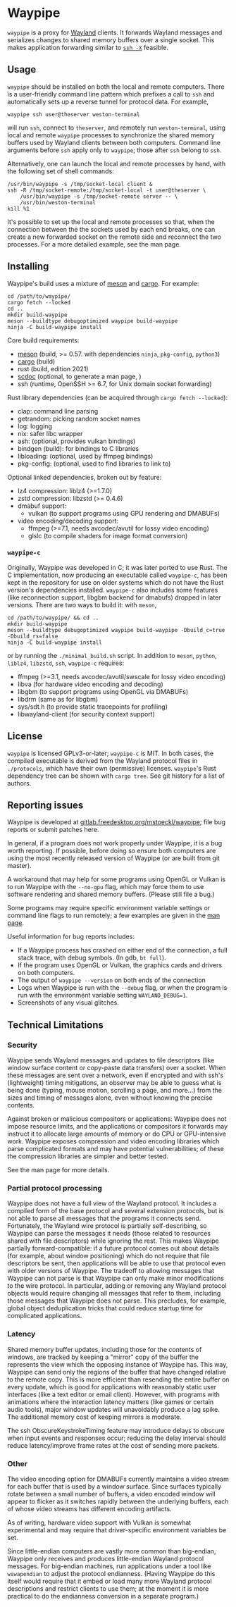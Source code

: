 Waypipe
================================================================================

`waypipe` is a proxy for [Wayland][l0] clients. It forwards Wayland messages and
serializes changes to shared memory buffers over a single socket. This makes
application forwarding similar to [`ssh -X`][l1] feasible.

[l0]: https://wayland.freedesktop.org/
[l1]: https://wiki.archlinux.org/title/OpenSSH#X11_forwarding

## Usage

`waypipe` should be installed on both the local and remote computers. There is a
user-friendly command line pattern which prefixes a call to `ssh` and
automatically sets up a reverse tunnel for protocol data. For example,

```
waypipe ssh user@theserver weston-terminal
```

will run `ssh`, connect to `theserver`, and remotely run `weston-terminal`,
using local and remote `waypipe` processes to synchronize the shared memory
buffers used by Wayland clients between both computers. Command line arguments
before `ssh` apply only to `waypipe`; those after `ssh` belong to `ssh`.

Alternatively, one can launch the local and remote processes by hand, with the
following set of shell commands:

```
/usr/bin/waypipe -s /tmp/socket-local client &
ssh -R /tmp/socket-remote:/tmp/socket-local -t user@theserver \
    /usr/bin/waypipe -s /tmp/socket-remote server -- \
    /usr/bin/weston-terminal
kill %1
```

It's possible to set up the local and remote processes so that, when the
connection between the the sockets used by each end breaks, one can create a new
forwarded socket on the remote side and reconnect the two processes. For a more
detailed example, see the man page.

## Installing

Waypipe's build uses a mixture of [meson][i0] and [cargo][i1]. For example:
```
cd /path/to/waypipe/
cargo fetch --locked
cd ..
mkdir build-waypipe
meson --buildtype debugoptimized waypipe build-waypipe
ninja -C build-waypipe install
```

Core build requirements:

- [meson][i0] (build, >= 0.57. with dependencies `ninja`, `pkg-config`, `python3`)
- [cargo][i1] (build)
- rust (build, edition 2021)
- [scdoc][i2] (optional, to generate a man page, )
- ssh (runtime, OpenSSH >= 6.7, for Unix domain socket forwarding)

Rust library dependencies (can be acquired through `cargo fetch --locked`):

- clap: command line parsing
- getrandom: picking random socket names
- log: logging
- nix: safer libc wrapper
- ash: (optional, provides vulkan bindings)
- bindgen (build): for bindings to C libraries
- libloading: (optional, used by ffmpeg bindings)
- pkg-config: (optional, used to find libraries to link to)

Optional linked dependencies, broken out by feature:

- lz4 compression: liblz4 (>=1.7.0)
- zstd compression: libzstd (>= 0.4.6)
- dmabuf support:
  - vulkan (to support programs using GPU rendering and DMABUFs)
- video encoding/decoding support:
  - ffmpeg (>=7.1, needs avcodec/avutil for lossy video encoding)
  - glslc (to compile shaders for image format conversion)

[i0]: https://mesonbuild.com/
[i1]: https://doc.rust-lang.org/cargo/
[i2]: https://git.sr.ht/~sircmpwn/scdoc

### `waypipe-c`

Originally, Waypipe was developed in C; it was later ported to use Rust. The
C implementation, now producing an executable called `waypipe-c`, has been kept
in the repository for use on older systems which do not have the Rust version's
dependencies installed. `waypipe-c` also includes some features (like reconnection
support, libgbm backend for dmabufs) dropped in later versions. There are two ways to
build it: with `meson`,
```
cd /path/to/waypipe/ && cd ..
mkdir build-waypipe
meson --buildtype debugoptimized waypipe build-waypipe -Dbuild_c=true -Dbuild_rs=false
ninja -C build-waypipe install
```
or by running the `./minimal_build.sh` script. In addition to `meson`, `python`,
`liblz4`, `libzstd`, `ssh`, `waypipe-c` requires:

- ffmpeg (>=3.1, needs avcodec/avutil/swscale for lossy video encoding)
- libva (for hardware video encoding and decoding)
- libgbm (to support programs using OpenGL via DMABUFs)
- libdrm (same as for libgbm)
- sys/sdt.h (to provide static tracepoints for profiling)
- libwayland-client (for security context support)

## License

`waypipe` is licensed GPLv3-or-later; `waypipe-c` is MIT. In both cases, the
compiled executable is derived from the Wayland protocol files in `./protocols`,
which have their own (permissive) licenses. `waypipe`'s Rust dependency tree
can be shown with `cargo tree`. See git history for a list of authors.

## Reporting issues

Waypipe is developed at [gitlab.freedesktop.org/mstoeckl/waypipe][r0]; 
file bug reports or submit patches here.

In general, if a program does not work properly under Waypipe, it is a bug worth
reporting. If possible, before doing so ensure both computers are using the most
recently released version of Waypipe (or are built from git master).

A workaround that may help for some programs using OpenGL or Vulkan is to run
Waypipe with the `--no-gpu` flag, which may force them to use software rendering
and shared memory buffers. (Please still file a bug.)

Some programs may require specific environment variable settings or command line
flags to run remotely; a few examples are given in the [man page][r1].

Useful information for bug reports includes:

- If a Waypipe process has crashed on either end of the connection, a full stack
  trace, with debug symbols. (In gdb, `bt full`).
- If the program uses OpenGL or Vulkan, the graphics cards and drivers on both
  computers.
- The output of `waypipe --version` on both ends of the connection
- Logs when Waypipe is run with the `--debug` flag, or when the program is run
  with the environment variable setting `WAYLAND_DEBUG=1`.
- Screenshots of any visual glitches.

[r0]: https://gitlab.freedesktop.org/mstoeckl/waypipe/
[r1]: https://gitlab.freedesktop.org/mstoeckl/waypipe/-/blob/master/waypipe.scd

## Technical Limitations

### Security

Waypipe sends Wayland messages and updates to file descriptors (like window surface
content or copy-paste data transfers) over a socket. When these messages are
sent over a network, even if encrypted and with ssh's (lightweight) timing mitigations,
an observer may be able to guess what is being done (typing, mouse motion, scrolling
a page, and more...) from the sizes and timing of messages alone, even without
knowing the precise contents.

Against broken or malicious compositors or applications: Waypipe does not impose
resource limits, and the applications or compositors it forwards may instruct it
to allocate large amounts of memory or do CPU or GPU-intensive work. Waypipe exposes
compression and video encoding libraries which parse complicated formats and may
have potential vulnerabilities; of these the compression libraries are simpler
and better tested.

See the man page for more details.

### Partial protocol processing

Waypipe does not have a full view of the Wayland protocol. It includes a
compiled form of the base protocol and several extension protocols, but is not
able to parse all messages that the programs it connects send. Fortunately, the
Wayland wire protocol is partially self-describing, so Waypipe can parse the
messages it needs (those related to resources shared with file descriptors)
while ignoring the rest. This makes Waypipe partially forward-compatible: if a
future protocol comes out about details (for example, about window positioning)
which do not require that file descriptors be sent, then applications will be
able to use that protocol even with older versions of Waypipe. The tradeoff to
allowing messages that Waypipe can not parse is that Waypipe can only make minor
modifications to the wire protocol. In particular, adding or removing any
Wayland protocol objects would require changing all messages that refer to them,
including those messages that Waypipe does not parse. This precludes, for
example, global object deduplication tricks that could reduce startup time for
complicated applications.

### Latency

Shared memory buffer updates, including those for the contents of windows, are
tracked by keeping a "mirror" copy of the buffer the represents the view which
the opposing instance of Waypipe has. This way, Waypipe can send only the
regions of the buffer that have changed relative to the remote copy. This is
more efficient than resending the entire buffer on every update, which is good
for applications with reasonably static user interfaces (like a text editor or
email client). However, with programs with animations where the interaction
latency matters (like games or certain audio tools), major window updates will
unavoidably produce a lag spike. The additional memory cost of keeping mirrors
is moderate.

The ssh ObscureKeystrokeTiming feature may introduce delays to obscure when
input events and responses occur; reducing the delay interval should reduce
latency/improve frame rates at the cost of sending more packets.

### Other

The video encoding option for DMABUFs currently maintains a video stream for
each buffer that is used by a window surface. Since surfaces typically rotate
between a small number of buffers, a video encoded window will appear to flicker
as it switches rapidly between the underlying buffers, each of whose video
streams has different encoding artifacts.

As of writing, hardware video support with Vulkan is somewhat experimental and may
require that driver-specific environment variables be set.

Since little-endian computers are vastly more common than big-endian, Waypipe
only receives and produces little-endian Wayland protocol messages. For
big-endian machines, run applications under a tool like `wswapendian` to adjust
the protocol endianness. (Having Waypipe do this itself would require that it
embed or load many more Wayland protocol descriptions and restrict clients to
use them; at the moment it is more practical to do the endianness conversion
in a separate program.)
